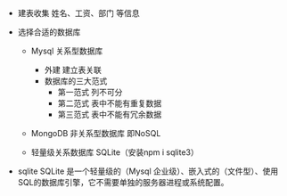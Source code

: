 - 建表收集 姓名、工资、部门 等信息

- 选择合适的数据库
   - Mysql 关系型数据库 
       - 外建 建立表关联
       - 数据库的三大范式
           - 第一范式 列不可分
           - 第二范式 表中不能有重复数据
           - 第三范式 表中不能有冗余数据 
   - MongoDB 非关系型数据库 即NoSQL
    
   - 轻量级关系数据库 SQLite（安装npm i sqlite3）

- sqlite 
    SQLite 是一个轻量级的（Mysql 企业级）、嵌入式的（文件型）、使用SQL的数据库引擎，它不需要单独的服务器进程或系统配置。